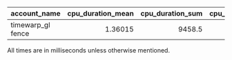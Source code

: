 | account_name      |   cpu_duration_mean |   cpu_duration_sum |   cpu_duration_std |   wall_duration_mean |   wall_duration_sum |   wall_duration_std |   period_mean |   period_std |   count |
|:------------------|--------------------:|-------------------:|-------------------:|---------------------:|--------------------:|--------------------:|--------------:|-------------:|--------:|
| timewarp_gl fence |             1.36015 |             9458.5 |            1.42661 |              2.47807 |             17232.5 |             2.67204 |       9.13298 |      4.15749 |    6954 |

All times are in milliseconds unless otherwise mentioned.